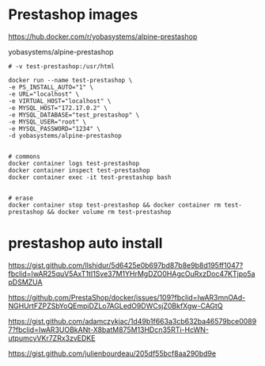 # Prestashop images


https://hub.docker.com/r/yobasystems/alpine-prestashop


yobasystems/alpine-prestashop

```
# -v test-prestashop:/usr/html

docker run --name test-prestashop \
-e PS_INSTALL_AUTO="1" \
-e URL="localhost" \
-e VIRTUAL_HOST="localhost" \
-e MYSQL_HOST="172.17.0.2" \
-e MYSQL_DATABASE="test_prestashop" \
-e MYSQL_USER="root" \
-e MYSQL_PASSWORD="1234" \
-d yobasystems/alpine-prestashop


# commons
docker container logs test-prestashop
docker container inspect test-prestashop
docker container exec -it test-prestashop bash


# erase
docker container stop test-prestashop && docker container rm test-prestashop && docker volume rm test-prestashop 

```



# prestashop auto install
https://gist.github.com/Ilshidur/5d6425e0b697bd87b8e9b8d195ff1047?fbclid=IwAR25quV5AxT1tI1Sve37M1YHrMgDZO0HAgcOuRxzDoc47KTjpo5apDSMZUA

https://github.com/PrestaShop/docker/issues/109?fbclid=IwAR3mnOAd-NGHUrtFZPZSbYoQEmpiDZLo7AGLedO9DWCsjZ0BkfXgw-CAGtQ

https://gist.github.com/adamczykjac/1d49b1f663a3cb632ba46579bce00897?fbclid=IwAR3UOBkANt-X8batM875M13HDcn35RTi-HcWN-utpumcyVKr7ZRx3zvEDKE

https://gist.github.com/julienbourdeau/205df55bcf8aa290bd9e

